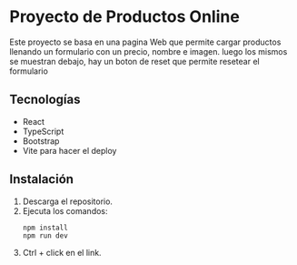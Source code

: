 # **Proyecto de Productos Online**

Este proyecto se basa en una pagina Web que permite cargar productos llenando un formulario con un precio, nombre e imagen. luego los mismos se muestran debajo, hay un boton de reset que permite resetear el formulario

## **Tecnologías**

- React
- TypeScript
- Bootstrap
- Vite para hacer el deploy

## **Instalación**

1. Descarga el repositorio.
2. Ejecuta los comandos:
   ```
   npm install
   npm run dev
   ```
4. Ctrl + click en el link.